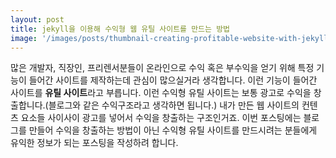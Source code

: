 ```yaml
---
layout: post
title: jekyll을 이용해 수익형 웹 유틸 사이트를 만드는 방법
image: '/images/posts/thumbnail-creating-profitable-website-with-jekyll.jpg'
---
```

많은 개발자, 직장인, 프리렌서분들이 온라인으로 수익 혹은 부수익을 얻기 위해 특정 기능이 들어간 사이트를 제작하는데 관심이 많으실거라 생각합니다. 이런 기능이 들어간 사이트를 **유틸 사이트**라고 부릅니다. 이런 수익형 유틸 사이트는 보통 광고로 수익을 창출합니다.(블로그와 같은 수익구조라고 생각하면 됩니다.) 내가 만든 웹 사이트의 컨텐츠 요소들 사이사이 광고를 넣어서 수익을 창출하는 구조인거죠. 이번 포스팅에는 블로그를 만들어 수익을 창출하는 방법이 아닌 수익형 유틸 사이트를 만드시려는 분들에게 유익한 정보가 되는 포스팅을 작성하려 합니다.

